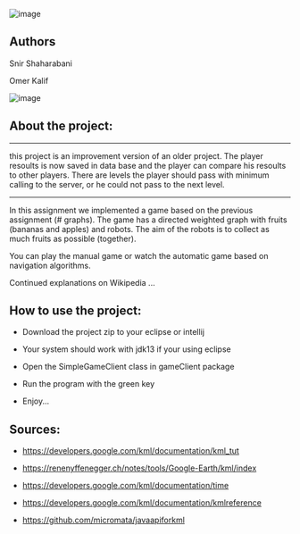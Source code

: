 
![image](https://user-images.githubusercontent.com/46107190/72919479-38551700-3d50-11ea-8b4a-dce5ce11b696.png)



## Authors

Snir Shaharabani 

Omer Kalif 


![image](https://user-images.githubusercontent.com/46107190/72633082-5f7ea380-3960-11ea-9362-a80d64a6c342.png)




## About the project:


******
this project is an improvement version of an older project.
The player resoults is now saved in data base and the player can compare his resoults to other players.
There are levels the player should pass with minimum calling to the server, or he could not pass to the next level.
******

In this assignment we implemented a game based on the previous assignment (# graphs).
The game has a directed weighted graph with fruits (bananas and apples) and robots.
The aim of the robots is to collect as much fruits as possible (together).

You can play the manual game or watch the automatic game based on navigation algorithms.

Continued explanations on Wikipedia ...


## How to use the project:

* Download the project zip to your eclipse or intellij 

* Your system should work with jdk13 if your using eclipse

* Open the SimpleGameClient class in gameClient package

* Run the program with the green key

* Enjoy...


## Sources:

* https://developers.google.com/kml/documentation/kml_tut 

* https://renenyffenegger.ch/notes/tools/Google-Earth/kml/index

* https://developers.google.com/kml/documentation/time 

* https://developers.google.com/kml/documentation/kmlreference 

* https://github.com/micromata/javaapiforkml 



